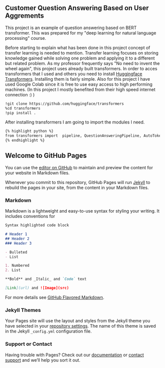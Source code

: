 ## Customer Question Answering Based on User Aggrements
  This project is an example of question answering based on BERT transformer. This was prepared for my "deep learning for natural language processing" course. 
  
  Before starting to explain what has been done in this project concept of transfer learning is needed to mention. Transfer learning focuses on storing knowledge gained while solving one problem and applying it to a different but related problem. As my professor frequently says "No need to invent the wheel again", this project uses already built transformers. In order to acces transformers that I used and others you need to install [Huggingface Transformers](https://github.com/huggingface/transformers). Installing them is fairly simple. Also for this project I have used Google Colab since it is free to use easy access to high performing machines. (In this project I mostly benefited from their high speed internet connection :) )
  
```markdown
!git clone https://github.com/huggingface/transformers
%cd transformers
!pip install .
```
After installing transformers I am going to import the modules I need.

```markdown
{% highlight python %}
from transformers import  pipeline, QuestionAnsweringPipeline, AutoTokenizer, AutoModelForQuestionAnswering, AutoModel, AutoModelWithLMHead
{% endhighlight %}
```



## Welcome to GitHub Pages

You can use the [editor on GitHub](https://github.com/FastXr/customer_helper/edit/master/README.md) to maintain and preview the content for your website in Markdown files.

Whenever you commit to this repository, GitHub Pages will run [Jekyll](https://jekyllrb.com/) to rebuild the pages in your site, from the content in your Markdown files.

### Markdown

Markdown is a lightweight and easy-to-use syntax for styling your writing. It includes conventions for

```markdown
Syntax highlighted code block

# Header 1
## Header 2
### Header 3

- Bulleted
- List

1. Numbered
2. List

**Bold** and _Italic_ and `Code` text

[Link](url) and ![Image](src)
```

For more details see [GitHub Flavored Markdown](https://guides.github.com/features/mastering-markdown/).

### Jekyll Themes

Your Pages site will use the layout and styles from the Jekyll theme you have selected in your [repository settings](https://github.com/FastXr/customer_helper/settings). The name of this theme is saved in the Jekyll `_config.yml` configuration file.

### Support or Contact

Having trouble with Pages? Check out our [documentation](https://help.github.com/categories/github-pages-basics/) or [contact support](https://github.com/contact) and we’ll help you sort it out.
